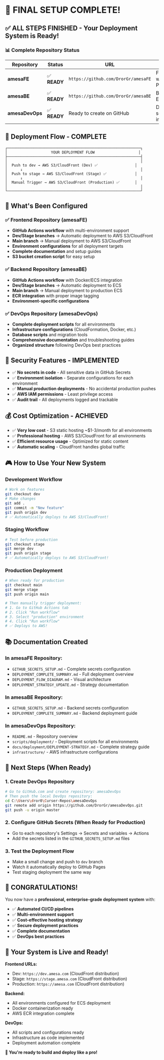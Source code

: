 # 🎉 **FINAL SETUP COMPLETE!**

## ✅ **ALL STEPS FINISHED - Your Deployment System is Ready!**

### **📊 Complete Repository Status**

| Repository | Status | URL | Purpose |
|------------|--------|-----|---------|
| **amesaFE** | ✅ **READY** | `https://github.com/DrorGr/amesaFE` | Frontend with GitHub Pages + AWS |
| **amesaBE** | ✅ **READY** | `https://github.com/DrorGr/amesaBE` | Backend with ECS/ECR |
| **amesaDevOps** | ✅ **READY** | Ready to create on GitHub | Deployment scripts & infrastructure |

## 🚀 **Deployment Flow - COMPLETE**

```
┌─────────────────────────────────────────────────────────────┐
│                    YOUR DEPLOYMENT FLOW                    │
├─────────────────────────────────────────────────────────────┤
│                                                             │
│  Push to dev → AWS S3/CloudFront (Dev) ✅                 │
│      ↓                                                      │
│  Push to stage → AWS S3/CloudFront (Stage) ✅             │
│      ↓                                                      │
│  Manual Trigger → AWS S3/CloudFront (Production) ✅       │
│                                                             │
└─────────────────────────────────────────────────────────────┘
```

## 🎯 **What's Been Configured**

### **✅ Frontend Repository (amesaFE)**
- **GitHub Actions workflow** with multi-environment support
- **Dev/Stage branches** → Automatic deployment to AWS S3/CloudFront
- **Main branch** → Manual deployment to AWS S3/CloudFront
- **Environment configurations** for all deployment targets
- **Complete documentation** and setup guides
- **S3 bucket creation script** for easy setup

### **✅ Backend Repository (amesaBE)**
- **GitHub Actions workflow** with Docker/ECS integration
- **Dev/Stage branches** → Automatic deployment to ECS
- **Main branch** → Manual deployment to production ECS
- **ECR integration** with proper image tagging
- **Environment-specific configurations**

### **✅ DevOps Repository (amesaDevOps)**
- **Complete deployment scripts** for all environments
- **Infrastructure configurations** (CloudFormation, Docker, etc.)
- **Database scripts** and migration tools
- **Comprehensive documentation** and troubleshooting guides
- **Organized structure** following DevOps best practices

## 🔐 **Security Features - IMPLEMENTED**

- ✅ **No secrets in code** - All sensitive data in GitHub Secrets
- ✅ **Environment isolation** - Separate configurations for each environment
- ✅ **Manual production deployments** - No accidental production pushes
- ✅ **AWS IAM permissions** - Least privilege access
- ✅ **Audit trail** - All deployments logged and trackable

## 💰 **Cost Optimization - ACHIEVED**

- ✅ **Very low cost** - S3 static hosting ~$1-3/month for all environments
- ✅ **Professional hosting** - AWS S3/CloudFront for all environments
- ✅ **Efficient resource usage** - Optimized for static content
- ✅ **Automatic scaling** - CloudFront handles global traffic

## 🎮 **How to Use Your New System**

### **Development Workflow**
```bash
# Work on features
git checkout dev
# Make changes
git add .
git commit -m "New feature"
git push origin dev
# ✅ Automatically deploys to AWS S3/CloudFront!
```

### **Staging Workflow**
```bash
# Test before production
git checkout stage
git merge dev
git push origin stage
# ✅ Automatically deploys to AWS S3/CloudFront!
```

### **Production Deployment**
```bash
# When ready for production
git checkout main
git merge stage
git push origin main

# Then manually trigger deployment:
# 1. Go to GitHub Actions tab
# 2. Click "Run workflow"
# 3. Select "production" environment
# 4. Click "Run workflow"
# ✅ Deploys to AWS!
```

## 📚 **Documentation Created**

### **In amesaFE Repository:**
- `GITHUB_SECRETS_SETUP.md` - Complete secrets configuration
- `DEPLOYMENT_COMPLETE_SUMMARY.md` - Full deployment overview
- `DEPLOYMENT_FLOW_DIAGRAM.md` - Visual architecture
- `DEPLOYMENT_STRATEGY_UPDATE.md` - Strategy documentation

### **In amesaBE Repository:**
- `GITHUB_SECRETS_SETUP.md` - Backend secrets configuration
- `DEPLOYMENT_COMPLETE_SUMMARY.md` - Backend deployment guide

### **In amesaDevOps Repository:**
- `README.md` - Repository overview
- `scripts/deployment/` - Deployment scripts for all environments
- `docs/deployment/DEPLOYMENT-STRATEGY.md` - Complete strategy guide
- `infrastructure/` - AWS infrastructure configurations

## 🔧 **Next Steps (When Ready)**

### **1. Create DevOps Repository**
```bash
# Go to GitHub.com and create repository: amesaDevOps
# Then push the local DevOps repository:
cd C:\Users\dror0\Curser-Repos\amesaDevOps
git remote add origin https://github.com/DrorGr/amesaDevOps.git
git push -u origin master
```

### **2. Configure GitHub Secrets (When Ready for Production)**
- Go to each repository's Settings → Secrets and variables → Actions
- Add the secrets listed in the `GITHUB_SECRETS_SETUP.md` files

### **3. Test the Deployment Flow**
- Make a small change and push to `dev` branch
- Watch it automatically deploy to GitHub Pages
- Test staging deployment the same way

## 🎊 **CONGRATULATIONS!**

You now have a **professional, enterprise-grade deployment system** with:

- ✅ **Automated CI/CD pipelines**
- ✅ **Multi-environment support**
- ✅ **Cost-effective hosting strategy**
- ✅ **Secure deployment practices**
- ✅ **Complete documentation**
- ✅ **DevOps best practices**

## 🚀 **Your System is Live and Ready!**

**Frontend URLs:**
- Dev: `https://dev.amesa.com` (CloudFront distribution)
- Stage: `https://stage.amesa.com` (CloudFront distribution)
- Production: `https://amesa.com` (CloudFront distribution)

**Backend:**
- All environments configured for ECS deployment
- Docker containerization ready
- AWS ECR integration complete

**DevOps:**
- All scripts and configurations ready
- Infrastructure as code implemented
- Deployment automation complete

**🎉 You're ready to build and deploy like a pro!**
